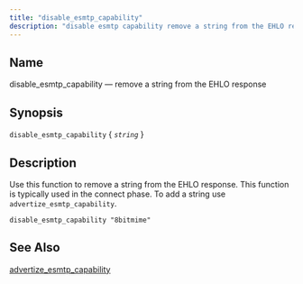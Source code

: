 ```yaml
---
title: "disable_esmtp_capability"
description: "disable esmtp capability remove a string from the EHLO response disable esmtp capability string Use this function to remove a string from the EHLO response This function is typically used in the connect phase To add a string use advertize esmtp capability Example 16 16 disable esmtp capability example advertize..."
---
```


<a name="sieve.ref.disable_esmtp_capability"></a> 
## Name

disable_esmtp_capability — remove a string from the EHLO response

## Synopsis

`disable_esmtp_capability` { *`string`* }

<a name="idp28930848"></a> 
## Description

Use this function to remove a string from the EHLO response. This function is typically used in the connect phase. To add a string use `advertize_esmtp_capability`.

<a name="example.disable_esmtp_capability"></a> 


`disable_esmtp_capability "8bitmime"`
<a name="idp28935632"></a> 
## See Also

[advertize_esmtp_capability](/momentum/3/3-reference/sieve-ref-advertize-esmtp-capability)